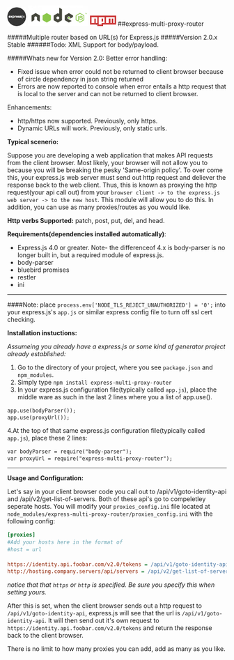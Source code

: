 ![alt text](https://raw.githubusercontent.com/dman777/icons/master/express.jpg)        ![alt text](https://raw.githubusercontent.com/dman777/icons/master/node.jpg)        ![alt text](https://raw.githubusercontent.com/dman777/icons/master/npm.jpg)
##express-multi-proxy-router

#####Multiple router based on URL(s) for Express.js
#####Version 2.0.x Stable
######Todo: XML Support for body/payload. 

#####Whats new for Version 2.0:
Better error handling:
* Fixed issue when error could not be returned to client browser because of 
  circle dependency in json string returned
* Errors are now reported to console when error entails a http request that is local 
  to the server and can not be returned to client browser.

Enhancements: 
* http/https now supported. Previously, only https.
* Dynamic URLs will work. Previously, only static urls. 

**Typical scenerio:**

Suppose you are developing a web application that makes API requests from the client browser. Most likely, your browser will not allow you to because you will be breaking the pesky 'Same-origin policy'. To over come this, your express.js web server must send out http request and deliever the response back to the web client. Thus, this is known as proxying the http request(your api call out) from your `browser client -> to the express.js web server -> to the new host`. This module will allow you to do this. In addition, you can use as many proxies/routes as you would like.

**Http verbs Supported:**
patch, post, put, del, and head.

**Requirements(dependencies installed automatically)**:
* Express.js 4.0 or greater. Note- the differenceof 4.x is body-parser is no longer built in, but a required module of express.js.
* body-parser
* bluebird promises
* restler
* ini

---

####Note: place `process.env['NODE_TLS_REJECT_UNAUTHORIZED'] = '0';` into your express.js's `app.js` or similar express config file to turn off ssl cert checking.

**Installation instuctions:**

*Assumeing you already have a express.js or some kind of generator project already established:*

1. Go to the directory of your project, where you see `package.json` and `npm_modules`.
2. Simply type `npm install express-multi-proxy-router`
3. In your express.js configuration file(typically called `app.js`), place the middle ware as such in the last 2 lines where you a list of app.use().
```
app.use(bodyParser());
app.use(proxyUrl());
``` 
4.At the top of that same express.js configuration file(typically called `app.js`), place these 2 lines:
```
var bodyParser = require("body-parser");
var proxyUrl = require("express-multi-proxy-router"); 
```
---
**Usage and Configuration:**

Let's say in your client browser code you call out to /api/v1/goto-identity-api and /api/v2/get-list-of-servers. Both of these api's go to compeletley seperate hosts. You will modify your `proxies_config.ini` file located at `node_modules/express-multi-proxy-router/proxies_config.ini` with the following config:

```ini
[proxies]
#Add your hosts here in the format of 
#host = url

https://identity.api.foobar.com/v2.0/tokens = /api/v1/goto-identity-api
http://hosting.company.servers/api/servers = /api/v2/get-list-of-servers
```
*notice that that `https` or `http` is specified. Be sure you specify this when setting yours.*

After this is set, when the client browser sends out a http request to `/api/v1/goto-identity-api`, express.js will see that the url is `/api/v1/goto-identity-api`. It will then send out it's own request to `https://identity.api.foobar.com/v2.0/tokens` and return the response back to the client browser. 

There is no limit to how many proxies you can add, add as many as you like.


